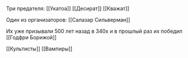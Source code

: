 
Три предателя:
[[Укатоа]]
[[Десират]]
[[Кважат]]

Один из организаторов:
[[Салазар Сильверман]]

Их уже призывали 500 лет назад в 340х и в прошлый раз их победил [[Годфри Борижой]] 


[[Культисты]]
[[Вампиры]]
